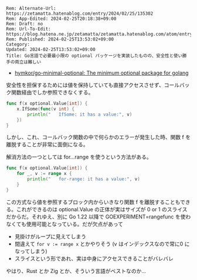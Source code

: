 ```header
Rem: Alternate-Url: https://zetamatta.hatenablog.com/entry/2024/02/25/135302
Rem: App-Edited: 2024-02-25T20:18:38+09:00
Rem: Draft: no
Rem: Url-To-Edit: https://blog.hatena.ne.jp/zetamatta/zetamatta.hatenablog.com/atom/entry/6801883189085984472
Rem: Published: 2024-02-25T13:53:02+09:00
Category:
Updated: 2024-02-25T13:53:02+09:00
Title: Go言語で必要最小限の optional パッケージを実装したものの、安全性と使い勝手の両立は難しい
```
+ [hymkor/go-minimal-optional: The minimum optional package for golang](https://github.com/hymkor/go-minimal-optional)

安全性を担保するためには値を保持していても直接アクセスさせず、コールバック関数経由でしか参照できなくする。

```go
func f(x optional.Value[int]) {
    x.IfSome(func(v int) {
        println("   IfSome: it has a value:", v)
    })
}
```

しかし、これ、コールバック関数の中で何らかのエラーが発生した時、関数 f を離脱することが非常に面倒になる。

解消方法の一つとしては for…range を使うという方法がある。

```go
func f(x optional.Value[int]) {
    for _, v := range x {
        println("   for-range: it has a value:", v)
    }
}
```

この方式なら値を参照するブロック内からいきなり関数 f を離脱することもできる。これができるのは optional.Value の正体が実はサイズが 0 or 1 のスライスだからだ。それゆえ、別に Go 1.22 以降で GOEXPERIMENT=rangefunc を使わなくても使用可能となっている。だが欠点があって

+ 見掛けがループに見えてしまう
+ 間違えて `for v := range x` とかやりそう (v はインデックスなので常に0 になってしまう)
+ スライスという形であれ、実は中身にアクセスできることがバレバレ

やはり、Rust とか Zig とか、そういう言語がベストなのか…
